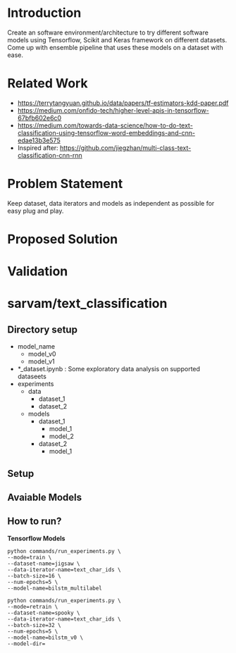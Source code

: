 # Introduction
Create an software environment/architecture to try different software models using
Tensorflow, Scikit and Keras framework on different datasets.
Come up with ensemble pipeline that uses these models on a dataset with ease.

# Related Work
- https://terrytangyuan.github.io/data/papers/tf-estimators-kdd-paper.pdf
- https://medium.com/onfido-tech/higher-level-apis-in-tensorflow-67bfb602e6c0 
- https://medium.com/towards-data-science/how-to-do-text-classification-using-tensorflow-word-embeddings-and-cnn-edae13b3e575    
- Inspired after: https://github.com/jiegzhan/multi-class-text-classification-cnn-rnn

# Problem Statement
Keep dataset, data iterators and models as independent as possible for easy plug and play.

# Proposed Solution

# Validation


# sarvam/text_classification

## Directory setup
 - model_name
    - model_v0
    - model_v1
 - *_dataset.ipynb : Some exploratory data analysis on supported dataseets
 - experiments
    - data
        - dataset_1
        - dataset_2
    - models
        - dataset_1
            - model_1
            - model_2
        - dataset_2
            - model_1
## Setup


## Avaiable Models

## How to run?

**Tensorflow Models**
```
python commands/run_experiments.py \
--mode=train \
--dataset-name=jigsaw \
--data-iterator-name=text_char_ids \
--batch-size=16 \
--num-epochs=5 \
--model-name=bilstm_multilabel
```


```
python commands/run_experiments.py \
--mode=retrain \
--dataset-name=spooky \
--data-iterator-name=text_char_ids \
--batch-size=32 \
--num-epochs=5 \
--model-name=bilstm_v0 \
--model-dir=
```